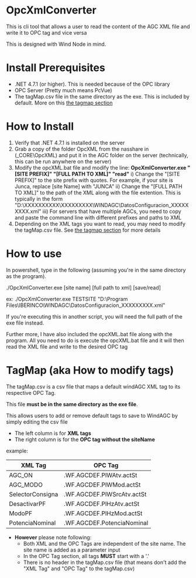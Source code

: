 # OpcXmlConverter

This is cli tool that allows a user to read the content of the AGC XML file and write it to OPC tag and vice versa

This is designed with Wind Node in mind. 

# Install Prerequisites

- .NET 4.7.1 (or higher). This is needed because of the OPC library
- OPC Server (Pretty much means PcVue)
- The tagMap.csv file in the same directory as the exe. This is included by default. More on this [the tagmap section](#TagMap)

# How to Install

1) Verify that .NET 4.7.1 is installed on the server
2) Grab a copy of the folder OpcXML from the nasshare  in (_CORE\OpcXML) and put it in the AGC folder on the server (technically, this can be run anywhere on the server)
3) Modify the opcXML.bat file and modify the line:
	**OpcXmlConverter.exe "[SITE PREFIX]" "[FULL PATH TO XML]" "read"**
	i) Change the "[SITE PREFIX]" to the site prefix with quotes. For example, if your site is Junca, replace [site Name] with "JUNCA"
	ii) Change the "[FULL PATH TO XML]" to the path of the XML along with the file extention.  This is typically in the form "D:\XXXXXXXXXX\XXXXXXXXX\WINDAGC\DatosConfiguracion_XXXXXXXXX.xml"
	iii) For servers that have multiple AGCs, you need to copy and paste the command line with different prefixes and paths to XML
4) Depending on the XML tags you want to read, you may need to modify the tagMap.csv file. See [the tagmap section](#TagMap) for more details

# How to use

In powershell, type in the following (assuming you're in the same directory as the program). 

./OpcXmlConverter.exe [site name] [full path to xml] [save/read]

ex:
./OpcXmlConverter.exe TESTSITE "D:\Program Files\IBERINCO\WINDAGC\DatosConfiguracion_XXXXXXXXX.xml"

If you're executing this in another script, you will need the full path of the exe file instead.

Further more, I have also included the opcXML.bat file along with the program. All you need to do is execute the opcXML.bat file and it will then read the XML file and write to the desired OPC tag

# TagMap (aka How to modify tags)

The tagMap.csv is a csv file that maps a default windAGC XML tag to its respective OPC Tag.

This file **must be in the same directory as the exe file**.

This allows users to add or remove default tags to save to WindAGC by simply editing the csv file 

- The left column is for **XML tags**
- The right column is for the **OPC tag without the siteName**

example:

| XML Tag		|OPC Tag			|
| --- | --- |
| AGC_ON		|.WF.AGCDEF.PlWAtv.actSt	|
| AGC_MODO		|.WF.AGCDEF.PlWMod.actSt	|
| SelectorConsigna	|.WF.AGCDEF.PlWSrcAtv.actSt	|
| DesactivarPF		|.WF.AGCDEF.PlHzAtv.actSt	|
| ModoPF		|.WF.AGCDEF.PlHzMod.actSt	|
| PotenciaNominal	|.WF.AGCDEF.PotenciaNominal		|

- **However** please note following:
	- Both XML and the OPC Tags are independent of the site name. The site name is added as a parameter input
	- In the OPC Tag section, all tags **MUST** start with a '.'
	- There is no header in the tagMap.csv file (that means don't add the "XML Tag" and "OPC Tag" to the tagMap.csv)

